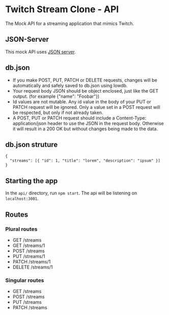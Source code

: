# Twitch Stream Clone - API

The Mock API for a streaming application that mimics Twitch.

## JSON-Server

This mock API uses [JSON server](https://www.npmjs.com/package/json-server).

## db.json

- If you make POST, PUT, PATCH or DELETE requests, changes will be automatically and safely saved to db.json using lowdb.
- Your request body JSON should be object enclosed, just like the GET output. (for example {"name": "Foobar"})
- Id values are not mutable. Any id value in the body of your PUT or PATCH request will be ignored. Only a value set in a POST request will be respected, but only if not already taken.
- A POST, PUT or PATCH request should include a Content-Type: application/json header to use the JSON in the request body. Otherwise it will result in a 200 OK but without changes being made to the data.

## db.json struture

```
{
  "streams": [{ "id": 1, "title": "lorem", "description": "ipsum" }]
}
```

## Starting the app

In the `api/` directory, run `npm start`. The api will be listening on `localhost:3001`.

## Routes

### Plural routes

- GET /streams
- GET /streams/1
- POST /streams
- PUT /streams/1
- PATCH /streams/1
- DELETE /streams/1

### Singular routes

- GET /streams
- POST /streams
- PUT /streams
- PATCH /streams
